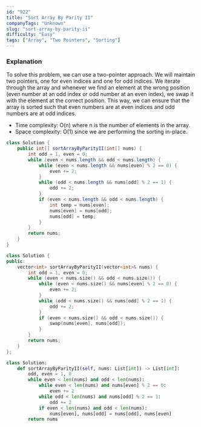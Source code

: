 ```yaml
---
id: "922"
title: "Sort Array By Parity II"
companyTags: "Unknown"
slug: "sort-array-by-parity-ii"
difficulty: "Easy"
tags: ["Array", "Two Pointers", "Sorting"]
---
```


### Explanation

To solve this problem, we can use a two-pointer approach. We will maintain two pointers, one for even indices and one for odd indices. We iterate through the array and whenever we find an element at the wrong position (even number at an odd index or odd number at an even index), we swap it with the element at the correct position. This way, we can ensure that the array is sorted such that even numbers are at even indices and odd numbers are at odd indices.

- Time complexity: O(n) where n is the number of elements in the array.
- Space complexity: O(1) since we are performing the sorting in-place.
```java
class Solution {
    public int[] sortArrayByParityII(int[] nums) {
        int odd = 1, even = 0;
        while (even < nums.length && odd < nums.length) {
            while (even < nums.length && nums[even] % 2 == 0) {
                even += 2;
            }
            while (odd < nums.length && nums[odd] % 2 == 1) {
                odd += 2;
            }
            if (even < nums.length && odd < nums.length) {
                int temp = nums[even];
                nums[even] = nums[odd];
                nums[odd] = temp;
            }
        }
        return nums;
    }
}
```

```cpp
class Solution {
public:
    vector<int> sortArrayByParityII(vector<int>& nums) {
        int odd = 1, even = 0;
        while (even < nums.size() && odd < nums.size()) {
            while (even < nums.size() && nums[even] % 2 == 0) {
                even += 2;
            }
            while (odd < nums.size() && nums[odd] % 2 == 1) {
                odd += 2;
            }
            if (even < nums.size() && odd < nums.size()) {
                swap(nums[even], nums[odd]);
            }
        }
        return nums;
    }
};
```

```python
class Solution:
    def sortArrayByParityII(self, nums: List[int]) -> List[int]:
        odd, even = 1, 0
        while even < len(nums) and odd < len(nums):
            while even < len(nums) and nums[even] % 2 == 0:
                even += 2
            while odd < len(nums) and nums[odd] % 2 == 1:
                odd += 2
            if even < len(nums) and odd < len(nums):
                nums[even], nums[odd] = nums[odd], nums[even]
        return nums
```